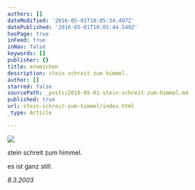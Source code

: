 ```yaml
---
authors: []
dateModified: '2016-05-01T10:05:34.497Z'
datePublished: '2016-05-01T10:05:44.549Z'
hasPage: true
inFeed: true
inNav: false
keywords: []
publisher: {}
title: erweichen
description: stein schreit zum himmel.
author: []
starred: false
sourcePath: _posts/2016-05-01-stein-schreit-zum-himmel.md
published: true
url: stein-schreit-zum-himmel/index.html
_type: Article

---
```

![](https://the-grid-user-content.s3-us-west-2.amazonaws.com/14923214-4590-4a0b-9285-074ed8f90a91.jpg)

stein schreit zum himmel.

es ist ganz still.

_8.3.2003_